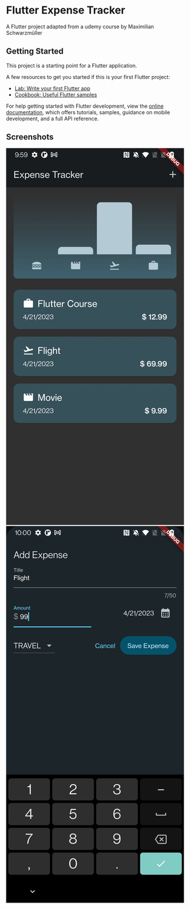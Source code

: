 # Flutter Expense Tracker

A Flutter project adapted from a udemy course by Maximilian Schwarzmüller

## Getting Started

This project is a starting point for a Flutter application.

A few resources to get you started if this is your first Flutter project:

- [Lab: Write your first Flutter app](https://docs.flutter.dev/get-started/codelab)
- [Cookbook: Useful Flutter samples](https://docs.flutter.dev/cookbook)

For help getting started with Flutter development, view the
[online documentation](https://docs.flutter.dev/), which offers tutorials,
samples, guidance on mobile development, and a full API reference.

## Screenshots
![Alt text](/images/main_screen.jpg?raw=true "Main Screen") ![Alt text](/images/add_expense_screen.jpg?raw=true "Add Expense Screen")
